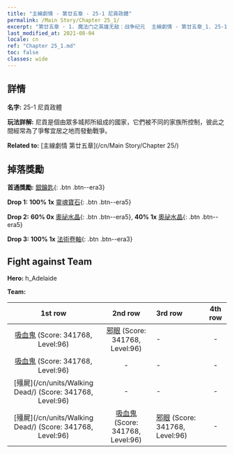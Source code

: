 ```yaml
---
title: "主線劇情 - 第廿五章 - 25-1 尼貢政體"
permalink: /Main Story/Chapter 25_1/
excerpt: "第廿五章 - 1. 魔法门之英雄无敌：战争纪元  主線劇情 - 第廿五章_1. 25-1 尼貢政體"
last_modified_at: 2021-08-04
locale: cn
ref: "Chapter 25_1.md"
toc: false
classes: wide
---
```


## 詳情

 **名字:** 25-1 尼貢政體

 **玩法詳解:** 尼貢是個由眾多城邦所組成的國家，它們被不同的家族所控制，彼此之間經常為了爭奪宜居之地而發動戰爭。

 **Related to:** [主線劇情 第廿五章](/cn/Main Story/Chapter 25/)

## 掉落獎勵

 **首通獎勵:** [銀鑰匙](/cn/Items/con_693/){: .btn .btn--era3}

 **Drop 1:** **100% 1x** [靈魂寶石](/cn/Items/mat_86/){: .btn .btn--era5}

 **Drop 2:** **60% 0x** [奧祕水晶](/cn/Items/mat_80/){: .btn .btn--era5}, **40% 1x** [奧祕水晶](/cn/Items/mat_80/){: .btn .btn--era5}

 **Drop 3:** **100% 1x** [法術卷軸](/cn/Items/con_694/){: .btn .btn--era3}


## Fight against Team
 **Hero:** h_Adelaide

 **Team:**


  | 1st row | 2nd row | 3rd row | 4th row |
  |:----:|:----:|:----|:----:|
  | [吸血鬼](/cn/units/Vampire/) (Score: 341768, Level:96)  | [邪眼](/cn/units/Beholder/) (Score: 341768, Level:96)  | - | - |
  | [吸血鬼](/cn/units/Vampire/) (Score: 341768, Level:96)  | - | - | - |
  | [殭屍](/cn/units/Walking Dead/) (Score: 341768, Level:96)  | - | - | - |
  | [殭屍](/cn/units/Walking Dead/) (Score: 341768, Level:96)  | [吸血鬼](/cn/units/Vampire/) (Score: 341768, Level:96)  | [邪眼](/cn/units/Beholder/) (Score: 341768, Level:96)  | - |


